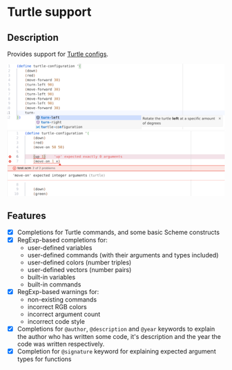 # Turtle support

## Description

Provides support for [Turtle configs][turtle].

[turtle]: https://github.com/EmilyGraceSeville7cf/tinyscheme-turtle?tab=readme-ov-file#configuration-script-commands

![screenshot](https://raw.githubusercontent.com/EmilyGraceSeville7cf/typescript-turtle-extension/main/assets/intellisence-screenshot.jpg)
![screenshot](https://raw.githubusercontent.com/EmilyGraceSeville7cf/typescript-turtle-extension/main/assets/diagnostics-screenshot.jpg)

## Features

- [x] Completions for Turtle commands, and some basic Scheme constructs
- [x] RegExp-based completions for:
  - user-defined variables
  - user-defined commands (with their arguments and types included)
  - user-defined colors (number triples)
  - user-defined vectors (number pairs)
  - built-in variables
  - built-in commands
- [x] RegExp-based warnings for:
  - non-existing commands
  - incorrect RGB colors
  - incorrect argument count
  - incorrect code style
- [x] Completions for `@author`, `@description` and `@year` keywords to explain
  the author who has written some code, it's description and the year the code
  was written respectively.
- [x] Completion for `@signature` keyword for explaining expected argument types
  for functions
